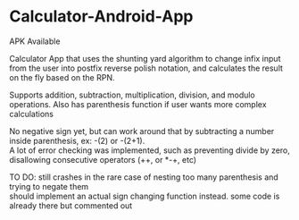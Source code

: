 # Calculator-Android-App
APK Available   

Calculator App that uses the shunting yard algorithm to change infix input from the user into postfix reverse polish notation, and calculates the result on the fly based on the RPN. 

Supports addition, subtraction, multiplication, division, and modulo operations. Also has parenthesis function if user wants more complex calculations  

No negative sign yet, but can work around that by subtracting a number inside parenthesis, ex: -(2) or -(2+1).   
A lot of error checking was implemented, such as preventing divide by zero, disallowing consecutive operators (++, or *-+, etc)



TO DO: still crashes in the rare case of nesting too many parenthesis and trying to negate them   
should implement an actual sign changing function instead. some code is already there but commented out
